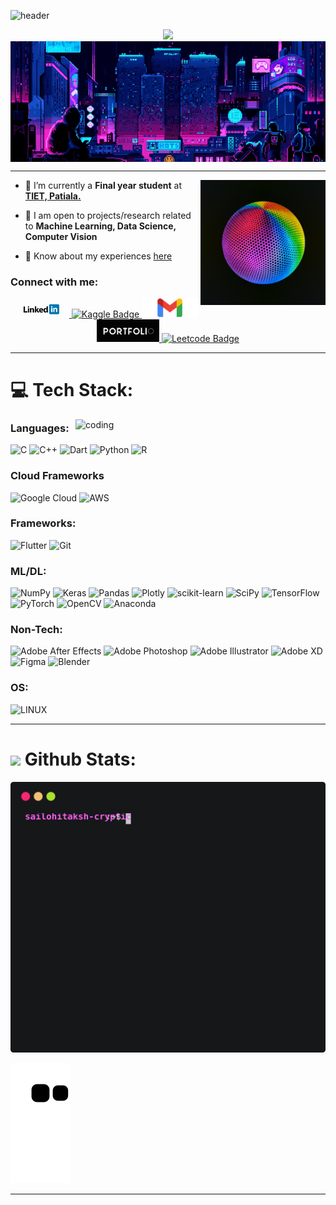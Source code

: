 ![header](https://capsule-render.vercel.app/api?type=waving&color=gradient&customColorList=0,1,2,3,4,6,7,8,10,12,14,15,17,18,19,20,21,22,23,24,25,26,27,28,30&height=300&section=header&text=Sai%20Lohitaksh%20Reddy%20D&fontSize=60&animation=fadeIn&fontAlignY=38&desc="Exploring%20the%20Data%20Universe:%20Unleashing%20Insights%20with%20Code"&descAlignY=53&descAlign=54&descSize=20)
<!--<h1 align="center">Hi 👋, I'm Sai Lohitaksh Reddy</h1> 
<h3 align="center">"Exploring%20the%20Data%20Universe:%20Unleashing%20Insights%20with%20Code"</h3> -->
<div align = "center">
<img src= "https://readme-typing-svg.herokuapp.com?font=lemon+milk&size=22&duration=4000&pause=1000&color=31B6FF&center=true&vCenter=true&width=1045&lines=Welcome+to+my+GitHub+profile!+%F0%9F%8C%8C;Merging+data+science+and+computer+science+through+code+and+algorithms.+%F0%9F%92%BB%F0%9F%94%AC;Passionate+CS+student+exploring+the+ever-expanding+data-driven+universe.+%F0%9F%9A%80;Join+me+on+this+journey+of+insights+and+innovation!+%F0%9F%93%8A%F0%9F%92%A1"/>
</div>

<img align="center" alt="coding" src="https://github.com/sailohitaksh-cryptic/sailohitaksh-cryptic/blob/main/code.gif">

--- 
<img align="right" alt="coding" width="200" src="https://github.com/sailohitaksh-cryptic/sailohitaksh-cryptic/blob/main/gifcrop.gif">



- 🌱 I’m currently a **Final year student** at [**TIET, Patiala.**](https://www.thapar.edu/)

- 💬 I am open to projects/research related to **Machine Learning, Data Science, Computer Vision** 

- 📄 Know about my experiences [here](https://sailohitaksh.wixsite.com/portfolio)

<h3 align="left">Connect with me:</h3>
<div id="badges" align="center">
  <a href="https://linkedin.com/in/sai-lohitaksh-reddy-d-9578551bb">
    <img width = 90 src="https://github.com/sailohitaksh-cryptic/sailohitaksh-cryptic/blob/main/linkedin.gif" alt="LinkedIn Badge"/>
  </a>
  <a href="https://www.kaggle.com/sailohitakshreddyd">
    <img width = 100 src="https://img.shields.io/badge/Kaggle-20BEFF?style=for-the-badge&logo=Kaggle&logoColor=white" alt="Kaggle Badge"/>
  </a>
  <a href="mailto:rainasai603@gmail.com">
    <img width = 90 src="https://github.com/sailohitaksh-cryptic/sailohitaksh-cryptic/blob/main/gmail.gif" alt="gmail Badge"/>
  </a>
  <a href="https://sailohitaksh.wixsite.com/portfolio"> 
    <img width = 100 src="https://github.com/sailohitaksh-cryptic/sailohitaksh-cryptic/blob/main/portfolio.gif" alt="Portfolio Badge"/>
  </a>
  <a href="https://leetcode.com/rainasai603/">
    <img width = 130 src="https://img.shields.io/badge/-LeetCode-FFA116?style=for-the-badge&logo=LeetCode&logoColor=black" alt="Leetcode Badge">
  </a>
    
</div>

---

# 💻 Tech Stack:
<img align="right" alt="coding" width="400" src="https://media.tenor.com/8QmtLfbxE_wAAAAi/leetcode-algotime.gif">

### Languages:
![C](https://img.shields.io/badge/c-%2300599C.svg?style=for-the-badge&logo=c&logoColor=white) 
![C++](https://img.shields.io/badge/c++-%2300599C.svg?style=for-the-badge&logo=c%2B%2B&logoColor=white) 
![Dart](https://img.shields.io/badge/dart-%230175C2.svg?style=for-the-badge&logo=dart&logoColor=white) 
![Python](https://img.shields.io/badge/python-3670A0?style=for-the-badge&logo=python&logoColor=ffdd54) 
![R](https://img.shields.io/badge/r-%23276DC3.svg?style=for-the-badge&logo=r&logoColor=white) 
### Cloud Frameworks
![Google Cloud](https://img.shields.io/badge/Google%20Cloud-%234285F4.svg?style=for-the-badge&logo=google-cloud&logoColor=white) 
![AWS](https://img.shields.io/badge/AWS-%23FF9900.svg?style=for-the-badge&logo=amazon-aws&logoColor=white) 
### Frameworks:
![Flutter](https://img.shields.io/badge/Flutter-%2302569B.svg?style=for-the-badge&logo=Flutter&logoColor=white) 
![Git](https://img.shields.io/badge/GIT-E44C30?style=for-the-badge&logo=git&logoColor=white)
### ML/DL:
![NumPy](https://img.shields.io/badge/numpy-%23013243.svg?style=for-the-badge&logo=numpy&logoColor=white) 
![Keras](https://img.shields.io/badge/Keras-%23D00000.svg?style=for-the-badge&logo=Keras&logoColor=white) 
![Pandas](https://img.shields.io/badge/pandas-%23150458.svg?style=for-the-badge&logo=pandas&logoColor=white) 
![Plotly](https://img.shields.io/badge/Plotly-%233F4F75.svg?style=for-the-badge&logo=plotly&logoColor=white) 
![scikit-learn](https://img.shields.io/badge/scikit--learn-%23F7931E.svg?style=for-the-badge&logo=scikit-learn&logoColor=white) 
![SciPy](https://img.shields.io/badge/SciPy-%230C55A5.svg?style=for-the-badge&logo=scipy&logoColor=%white) 
![TensorFlow](https://img.shields.io/badge/TensorFlow-%23FF6F00.svg?style=for-the-badge&logo=TensorFlow&logoColor=white) 
![PyTorch](https://img.shields.io/badge/PyTorch-%23EE4C2C.svg?style=for-the-badge&logo=PyTorch&logoColor=white) 
![OpenCV](https://img.shields.io/badge/opencv-%23white.svg?style=for-the-badge&logo=opencv&logoColor=white) 
![Anaconda](https://img.shields.io/badge/Anaconda-%2344A833.svg?style=for-the-badge&logo=anaconda&logoColor=white)
### Non-Tech:
![Adobe After Effects](https://img.shields.io/badge/Adobe%20After%20Effects-9999FF.svg?style=for-the-badge&logo=Adobe%20After%20Effects&logoColor=white) 
![Adobe Photoshop](https://img.shields.io/badge/adobephotoshop-%2331A8FF.svg?style=for-the-badge&logo=adobephotoshop&logoColor=white) 
![Adobe Illustrator](https://img.shields.io/badge/adobeillustrator-%23FF9A00.svg?style=for-the-badge&logo=adobeillustrator&logoColor=white) 
![Adobe XD](https://img.shields.io/badge/Adobe%20XD-470137?style=for-the-badge&logo=Adobe%20XD&logoColor=#FF61F6) 	
![Figma](https://img.shields.io/badge/figma-%23F24E1E.svg?style=for-the-badge&logo=figma&logoColor=white) 
![Blender](https://img.shields.io/badge/blender-%23F5792A.svg?style=for-the-badge&logo=blender&logoColor=white) 
### OS:
![LINUX](https://img.shields.io/badge/Linux-FCC624?style=for-the-badge&logo=linux&logoColor=black)

---

# <img width = 40 src="https://media2.giphy.com/media/v1.Y2lkPTc5MGI3NjExNDg4MWY4ZGM4YzhlMGYyOTI1MjJlZDlhMzVhOWViZGI1YWEzZDBhMCZlcD12MV9pbnRlcm5hbF9naWZzX2dpZklkJmN0PXM/CwTvSiWflgCGKgz5eb/giphy.gif"> Github Stats:
<!--<p><img align="center" width=300 src="https://github-readme-stats.vercel.app/api/top-langs?username=sailohitaksh-cryptic&show_icons=true&theme=github_dark&locale=en&layout=compact" alt="sailohitaksh-cryptic" /> <img align = "right" src="https://komarev.com/ghpvc/?username=sailohitaksh-cryptic&label=Profile%20views&color=0371b5&style=plastic" alt="sailohitaksh-cryptic" /></p>-->

<!--[Sai Lohitaksh Reddy D's GitHub stats](https://github-readme-stats.vercel.app/api?username=sailohitaksh-cryptic&hide=contribs,issues&theme=github_dark&rank_icon=github&include_all_commits=false)-->

<div align = "center"><img src="https://github.com/sailohitaksh-cryptic/github-stats-terminal-style/blob/master/github_stats.svg" /></div>

![Snake animation](https://github.com/sailohitaksh-cryptic/sailohitaksh-cryptic/blob/output/github-contribution-grid-snake.svg)

---


<!--<a href="https://github.com/ashutosh00710/github-readme-activity-graph"><img alt="sailohitaksh-cryptics's Activity Graph" src="https://github-readme-activity-graph.vercel.app/graph/?username=sailohitaksh-cryptic&bg_color=00000000&color=F8D866&line=F85D7F&point=FFFFFF&hide_border=true" /></a>-->

<!-- Proudly created with  -->
